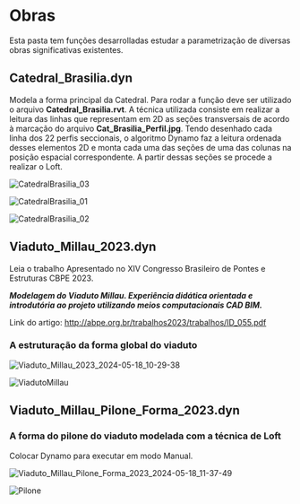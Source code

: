 # Obras 

Esta pasta tem funções desarrolladas estudar a parametrização de diversas obras significativas existentes. 

## Catedral_Brasilia.dyn
Modela a forma principal da Catedral. Para rodar a função deve ser utilizado o arquivo **Catedral_Brasilia.rvt**. A técnica utilizada consiste em realizar a leitura das linhas que representam em 2D as seções transversais de acordo à marcação do arquivo **Cat_Brasilia_Perfil.jpg**. 
Tendo desenhado cada linha dos 22 perfis seccionais, o algoritmo Dynamo faz a leitura ordenada desses elementos 2D e monta cada uma das seções de uma das colunas na posição espacial correspondente. A partir dessas seções se procede a realizar o Loft.

![CatedralBrasilia_03](https://github.com/JLMenegotto/AulasBIM/assets/9437020/b7e68e1a-02c1-4436-b5d3-4991547c987b)

![CatedralBrasilia_01](https://github.com/JLMenegotto/AulasBIM/assets/9437020/ac4698a0-f8a5-482d-a890-a9bbf2c4f0ea)

![CatedralBrasilia_02](https://github.com/JLMenegotto/AulasBIM/assets/9437020/4a55d09c-9fad-4390-b4a6-9f0744708c22)

## Viaduto_Millau_2023.dyn
Leia o trabalho Apresentado no XIV Congresso Brasileiro de Pontes e Estruturas CBPE 2023.

***Modelagem do Viaduto Millau. Experiência didática orientada e introdutória ao projeto utilizando meios computacionais CAD BIM.*** 

Link do artigo: http://abpe.org.br/trabalhos2023/trabalhos/ID_055.pdf

### A estruturação da forma global do viaduto

![Viaduto_Millau_2023_2024-05-18_10-29-38](https://github.com/JLMenegotto/AulasBIM/assets/9437020/2683cc08-a720-45ba-9301-8304c19d13fe)

![ViadutoMillau](https://github.com/JLMenegotto/AulasBIM/assets/9437020/de4afc5b-c652-4fc6-93d8-1104f04c209f)

## Viaduto_Millau_Pilone_Forma_2023.dyn
### A forma do pilone do viaduto modelada com a técnica de Loft

Colocar Dynamo para executar em modo Manual.

![Viaduto_Millau_Pilone_Forma_2023_2024-05-18_11-37-49](https://github.com/JLMenegotto/AulasBIM/assets/9437020/604ebf1a-746c-46ac-82f3-d04d2cceda1b)

![Pilone](https://github.com/JLMenegotto/AulasBIM/assets/9437020/331f5d88-5666-4a43-ae55-42e1fa6dafb6)

